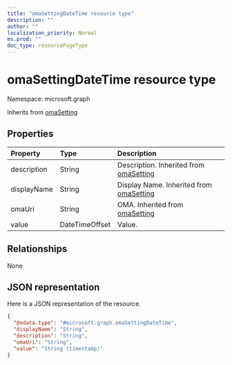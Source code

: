 ```yaml
---
title: "omaSettingDateTime resource type"
description: ""
author: ""
localization_priority: Normal
ms.prod: ""
doc_type: resourcePageType
---
```


# omaSettingDateTime resource type


Namespace: microsoft.graph




Inherits from [omaSetting](../resources/omasetting.md)

## Properties
|Property|Type|Description|
|:---|:---|:---|
|description|String|Description. Inherited from [omaSetting](../resources/omasetting.md)|
|displayName|String|Display Name. Inherited from [omaSetting](../resources/omasetting.md)|
|omaUri|String|OMA. Inherited from [omaSetting](../resources/omasetting.md)|
|value|DateTimeOffset|Value.|

## Relationships
None

## JSON representation
Here is a JSON representation of the resource.
<!-- {
  "blockType": "resource",
  "@odata.type": "microsoft.graph.omaSettingDateTime"
}
-->
``` json
{
  "@odata.type": "#microsoft.graph.omaSettingDateTime",
  "displayName": "String",
  "description": "String",
  "omaUri": "String",
  "value": "String (timestamp)"
}
```

